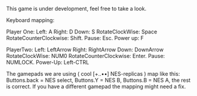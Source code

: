 This game is under development, feel free to take a look. 

Keyboard mapping: 

Player One:
Left: A
Right: D
Down: S
RotateClockWise: Space
RotateCounterClockwise: Shift. 
Pause: Esc.
Power up: F

PlayerTwo:
Left: LeftArrow
Right: RightArrow
Down: DownArrow
RotateClockWise: NUM0
RotateCounterClockwise: Enter. 
Pause: NUMLOCK.
Power-Up: Left-CTRL

The gamepads we are using ( cool [+..••] NES-replicas ) map like this: Buttons.back = NES select, Buttons.Y = NES B, Buttons.B = NES A, the rest is correct. If you have a different gamepad the mapping might need a fix.
